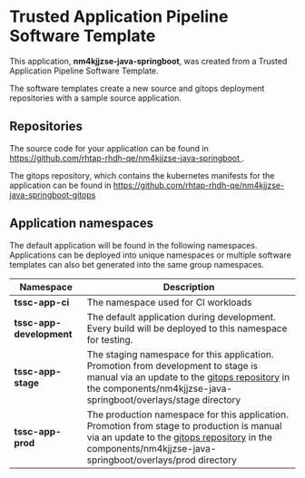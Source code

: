 # Trusted Application Pipeline Software Template

This application, **nm4kjjzse-java-springboot**, was created from a Trusted Application Pipeline Software Template.

The software templates create a new source and gitops deployment repositories with a sample source application. 

## Repositories

The source code for your application can be found in [https://github.com/rhtap-rhdh-qe/nm4kjjzse-java-springboot ](https://github.com/rhtap-rhdh-qe/nm4kjjzse-java-springboot ).
 
The gitops repository, which contains the kubernetes manifests for the application can be found in 
[https://github.com/rhtap-rhdh-qe/nm4kjjzse-java-springboot-gitops ](https://github.com/rhtap-rhdh-qe/nm4kjjzse-java-springboot-gitops ) 

## Application namespaces 

The default application will be found in the following namespaces. Applications can be deployed into unique namespaces or multiple software templates can also bet generated into the same group namespaces.  

|  Namespace   |  Description   |  
| -------- | -------- |
| **tssc-app-ci** | The namespace used for CI workloads |
| **tssc-app-development** | The default application during development. Every build will be deployed to this namespace for testing. |
| **tssc-app-stage** | The staging namespace for this application. Promotion from development to stage is manual via an update to the [gitops repository](https://github.com/rhtap-rhdh-qe/nm4kjjzse-java-springboot-gitops ) in the components/nm4kjjzse-java-springboot/overlays/stage directory |
| **tssc-app-prod** | The production namespace for this application. Promotion from stage to production is manual via an update to the [gitops repository](https://github.com/rhtap-rhdh-qe/nm4kjjzse-java-springboot-gitops ) in the components/nm4kjjzse-java-springboot/overlays/prod directory |